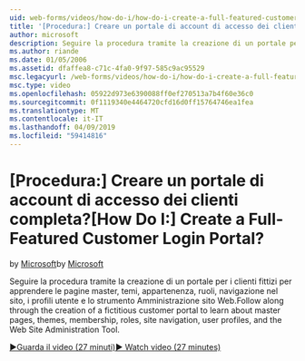 ```yaml
---
uid: web-forms/videos/how-do-i/how-do-i-create-a-full-featured-customer-login-portal
title: '[Procedura:] Creare un portale di account di accesso dei clienti completa? | Microsoft Docs'
author: microsoft
description: Seguire la procedura tramite la creazione di un portale per i clienti fittizi per apprendere le pagine master, temi, appartenenza, ruoli, navigazione nel sito, i profili utente, e...
ms.author: riande
ms.date: 01/05/2006
ms.assetid: dfaffea8-c71c-4fa0-9f97-585c9ac95529
msc.legacyurl: /web-forms/videos/how-do-i/how-do-i-create-a-full-featured-customer-login-portal
msc.type: video
ms.openlocfilehash: 05922d973e6390088ff0ef270513a7b4f60e36c0
ms.sourcegitcommit: 0f1119340e4464720cfd16d0ff15764746ea1fea
ms.translationtype: MT
ms.contentlocale: it-IT
ms.lasthandoff: 04/09/2019
ms.locfileid: "59414816"
---
```

# <a name="how-do-i-create-a-full-featured-customer-login-portal"></a><span data-ttu-id="e4a78-104">[Procedura:] Creare un portale di account di accesso dei clienti completa?</span><span class="sxs-lookup"><span data-stu-id="e4a78-104">[How Do I:] Create a Full-Featured Customer Login Portal?</span></span>

<span data-ttu-id="e4a78-105">by [Microsoft](https://github.com/microsoft)</span><span class="sxs-lookup"><span data-stu-id="e4a78-105">by [Microsoft](https://github.com/microsoft)</span></span>

<span data-ttu-id="e4a78-106">Seguire la procedura tramite la creazione di un portale per i clienti fittizi per apprendere le pagine master, temi, appartenenza, ruoli, navigazione nel sito, i profili utente e lo strumento Amministrazione sito Web.</span><span class="sxs-lookup"><span data-stu-id="e4a78-106">Follow along through the creation of a fictitious customer portal to learn about master pages, themes, membership, roles, site navigation, user profiles, and the Web Site Administration Tool.</span></span>

[<span data-ttu-id="e4a78-107">&#9654;Guarda il video (27 minuti)</span><span class="sxs-lookup"><span data-stu-id="e4a78-107">&#9654; Watch video (27 minutes)</span></span>](https://channel9.msdn.com/Blogs/ASP-NET-Site-Videos/how-do-i-create-a-full-featured-customer-login-portal)
